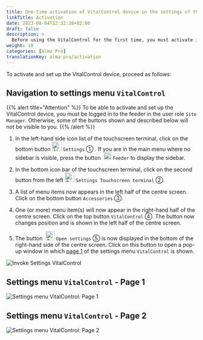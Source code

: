 ```yaml
---
title: One-time activation of VitalControl device in the settings of the automatic feeder
linkTitle: Activation
date: 2023-08-04T12:32:28+02:00
draft: false
description: >
  Before using the VitalControl for the first time, you must activate it once in the settings of Alma Pro feeder.
weight: 10
categories: [Alma Pro]
translationKey: alma-pro/activation
---
```


To activate and set up the VitalControl device, proceed as follows:

## Navigation to settings menu `VitalControl`

{{% alert title="Attention" %}}
To be able to activate and set up the VitalControl device, you must be logged in to the feeder in the user role `Site Manager`. Otherwise, some of the buttons shown and described below will not be visible to you.
{{% /alert %}}

1. In the left-hand side icon list of the touchscreen terminal, click on the bottom button <img src="/icons/gear.svg" width="25" align="bottom" alt="Alma Pro: Settings menu" title="Settings"/> `Settings` ➀ . If you are in the main menu where no sidebar is visible, press the button &nbsp;<img src="/icons/feeder.svg" width="20" align="bottom" alt="Alma Pro: Feeder menu" title="Feeder menu"/> `Feeder` to display the sidebar.

1. In the bottom icon bar of the touchscreen terminal, click on the second button from the left <img src="/icons/touch-gear.svg" width="25" align="bottom" alt="Settings Touch-Terminal" title="Settings Touchscreen"/> `Settings Touchscreen terminal` ➁.

1. A list of menu items now appears in the left half of the centre screen. Click on the bottom button `Accessories` ➂.

1. One (or more) menu item(s) will now appear in the right-hand half of the centre screen. Click on the top button `VitalControl` ➃. The button now changes position and is shown in the left half of the centre screen.
    
1. The button &nbsp;<img src="/icons/actions/edit.svg" width="24" align="bottom" alt="Open settings" title="Open settings VitalControl" /> `Open settings` ➄  is now displayed in the bottom of the right-hand side of the centre screen. Click on this button to open a pop-up window in which [page 1](#settings-menu-vitalcontrol---page-1) of the settings menu `VitalControl` is shown.

![Invoke Settings VitalControl](../images/open-settings-vitalcontrol.png "Invoke settings menu VitalControl")

##  Settings menu `VitalControl` - Page 1

![Settings menu VitalControl: Page 1](../images/settings-vitalcontrol-1.png "Settings VitalControl (1)")

## Settings menu `VitalControl` - Page 2

![Settings menu VitalControl: Page 2](../images/settings-vitalcontrol-2.png "Settings VitalControl (2)")
